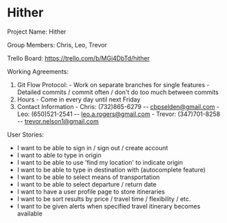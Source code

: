 # Hither

Project Name: Hither

Group Members: Chris, Leo, Trevor

Trello Board: https://trello.com/b/MGi4DbTd/hither

Working Agreements:
  1. Git Flow Protocol:
    - Work on separate branches for single features
    - Detailed commits / commit often / don't do too much between commits
  2. Hours
    - Come in every day until next Friday
  3. Contact Information
    - Chris: (732)865-6279 -- cbpselden@gmail.com
    - Leo: (650)521-2541 -- leo.a.rogers@gmail.com
    - Trevor: (347)701-8258 -- trevor.nelson1@gmail.com

User Stories:
  - I want to be able to sign in / sign out / create account
  - I want to able to type in origin
  - I want to be able to use 'find my location' to indicate origin
  - I want to be able to type in destination with (autocomplete feature)
  - I want to be able to select means of transportation
  - I want to be able to select departure / return date
  - I want to have a user profile page to store itineraries
  - I want to be sort results by price / travel time / flexibility / etc.
  - I want to be given alerts when specified travel itinerary becomes available

